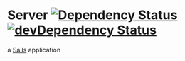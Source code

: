 # Server [![Dependency Status](https://david-dm.org/wbrefvem/corkboard-sails.svg)](https://david-dm.org/wbrefvem/corkboard-sails) [![devDependency Status](https://david-dm.org/wbrefvem/corkboard-sails/dev-status.svg)](https://david-dm.org/wbrefvem/corkboard-sails#info=devDependencies)

a [Sails](http://sailsjs.org) application
